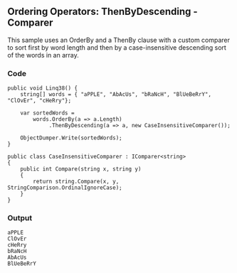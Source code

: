 ## Ordering Operators: ThenByDescending - Comparer ##

This sample uses an OrderBy and a ThenBy clause with a custom comparer to sort first by word length and then by a case-insensitive descending sort of the words in an array.

### Code ###

```
public void Linq38() {
    string[] words = { "aPPLE", "AbAcUs", "bRaNcH", "BlUeBeRrY", "ClOvEr", "cHeRry"};
    
    var sortedWords =
        words.OrderBy(a => a.Length)
             .ThenByDescending(a => a, new CaseInsensitiveComparer());
        
    ObjectDumper.Write(sortedWords);
}

public class CaseInsensitiveComparer : IComparer<string>
{
    public int Compare(string x, string y)
    {
        return string.Compare(x, y, StringComparison.OrdinalIgnoreCase);
    }
}

```

### Output ###

```
aPPLE
ClOvEr
cHeRry
bRaNcH
AbAcUs
BlUeBeRrY
```
